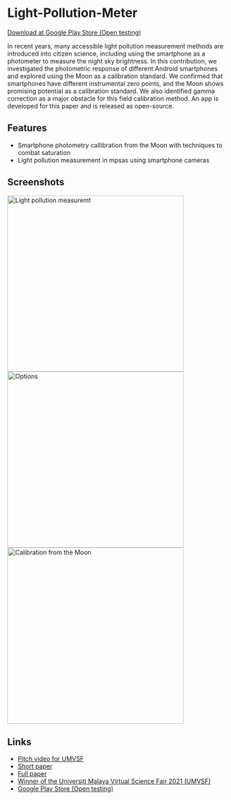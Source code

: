 # Light-Pollution-Meter

[Download at Google Play Store (Open testing)](https://play.google.com/apps/test/com.chojeq.lightpollutionmeter/1)

In recent years, many accessible light pollution measurement methods are introduced into citizen science, including using the smartphone as a photometer to measure the night sky brightness. In this contribution, we investigated the photometric response of different Android smartphones and explored using the Moon as a calibration standard. We confirmed that smartphones have different instrumental zero points, and the Moon shows promising potential as a calibration standard. We also identified gamma correction as a major obstacle for this field calibration method. An app is developed for this paper and is released as open-source.

## Features
- Smartphone photometry callibration from the Moon with techniques to combat saturation
- Light pollution measurement in mpsas using smartphone cameras

## Screenshots
<img src="https://user-images.githubusercontent.com/42904912/129366709-28f00c59-e44d-42c5-a98b-23dfb7d784f9.jpeg" alt="Light pollution measuremt" height="400"><img src="https://user-images.githubusercontent.com/42904912/129366725-431e5e8b-70b3-4c0a-88d8-c24239317d95.jpeg" alt="Options" height="400"><img src="https://user-images.githubusercontent.com/42904912/129366735-6687be4f-3073-436d-96c5-9cbff4d1a64a.jpeg" alt="Calibration from the Moon" height="400">


## Links

- [Pitch video for UMVSF](https://youtu.be/rWI7Dc8SNxk)
- [Short paper](https://drive.google.com/file/d/177zfkqyieAXbZgJEfdJpwL3a6cdHlF66/view?usp=sharing)
- [Full paper](https://drive.google.com/file/d/10wXDEiaP3Cp8eEAhlSJOvJIwVt1ebWIN/view?usp=sharing)
- [Winner of the Universiti Malaya Virtual Science Fair 2021 (UMVSF)](https://businessscfair.wixsite.com/virtualsciencefair/my-stem-competition)
- [Google Play Store (Open testing)](https://play.google.com/apps/test/com.chojeq.lightpollutionmeter/1)


